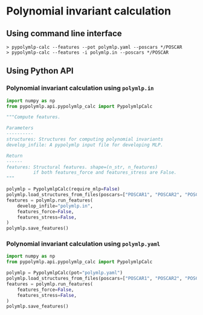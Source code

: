 # Polynomial invariant calculation

## Using command line interface
```shell
> pypolymlp-calc --features --pot polymlp.yaml --poscars */POSCAR
> pypolymlp-calc --features -i polymlp.in --poscars */POSCAR
```
## Using Python API

### Polynomial invariant calculation using `polymlp.in`
```python
import numpy as np
from pypolymlp.api.pypolymlp_calc import PypolymlpCalc

"""Compute features.

Parameters
----------
structures: Structures for computing polynomial invariants
develop_infile: A pypolymlp input file for developing MLP.

Return
------
features: Structural features. shape=(n_str, n_features)
          if both features_force and features_stress are False.
"""

polymlp = PypolymlpCalc(require_mlp=False)
polymlp.load_structures_from_files(poscars=["POSCAR1", "POSCAR2", "POSCAR3"])
features = polymlp.run_features(
    develop_infile="polymlp.in",
    features_force=False,
    features_stress=False,
)
polymlp.save_features()
```

### Polynomial invariant calculation using `polymlp.yaml`
```python
import numpy as np
from pypolymlp.api.pypolymlp_calc import PypolymlpCalc

polymlp = PypolymlpCalc(pot="polymlp.yaml")
polymlp.load_structures_from_files(poscars=["POSCAR1", "POSCAR2", "POSCAR3"])
features = polymlp.run_features(
    features_force=False,
    features_stress=False,
)
polymlp.save_features()
```
